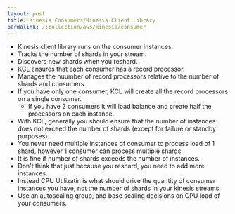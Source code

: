 ```yaml
---
layout: post
title: Kinesis Consumers/Kinesis Client Library
permalink: /:collection/aws/kinesis/consumer
---
```


- Kinesis client library runs on the consumer instances.
- Tracks the number of shards in your stream.
- Discovers new shards when you reshard.
- KCL ensures that each consumer has a record processor.
- Manages the nuumber of record processors relative to the number of shards and consumers.
- If you have only one consumer, KCL will create all the record processors on a single consumer.
  - If you have 2 consumers it will load balance and create half the processors on each instance.
- With KCL, generally you should ensure that the number of instances does not exceed the number of shards (except for failure or standby purposes).
- You never need multiple instances of consumer to process load of 1 shard, however 1 consumer can process multiple shards.
- It is fine if number of shards exceeds the number of instances.
- Don't think that just because you reshard, you need to add more instances.
- Instead CPU Utilizatin is what should drive the quantity of consumer instances you have, not the number of shards in your kinesis streams.
- Use an autoscaling group, and base scaling decisions on CPU load of your consumers.
